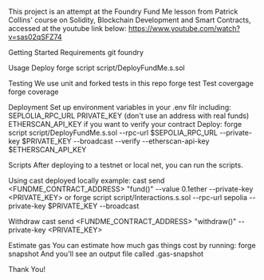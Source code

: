 This project is an attempt at the Foundry Fund Me lesson from Patrick Collins' course on Solidity, Blockchain Development and Smart Contracts, accessed at the youtube link below:
https://www.youtube.com/watch?v=sas02qSFZ74

Getting Started
Requirements
git
foundry

Usage
Deploy
forge script script/DeployFundMe.s.sol

Testing
We use unit and forked tests in this repo
forge test
Test covergage
forge coverage

Deployment
Set up environment variables in your .env filr including:
SEPLOLIA_RPC_URL
PRIVATE_KEY (don't use an address with real funds)
ETHERSCAN_API_KEY if you want to verify your contract
Deploy:
forge script script/DeployFundMe.s.sol --rpc-url $SEPOLIA_RPC_URL --private-key $PRIVATE_KEY --broadcast --verify --etherscan-api-key $ETHERSCAN_API_KEY

Scripts
After deploying to a testnet or local net, you can run the scripts.

Using cast deployed locally example:
cast send <FUNDME_CONTRACT_ADDRESS> "fund()" --value 0.1ether --private-key <PRIVATE_KEY>
or
forge script script/Interactions.s.sol --rpc-url sepolia  --private-key $PRIVATE_KEY  --broadcast

Withdraw
cast send <FUNDME_CONTRACT_ADDRESS> "withdraw()"  --private-key <PRIVATE_KEY>

Estimate gas
You can estimate how much gas things cost by running:
forge snapshot
And you'll see an output file called .gas-snapshot

Thank You!